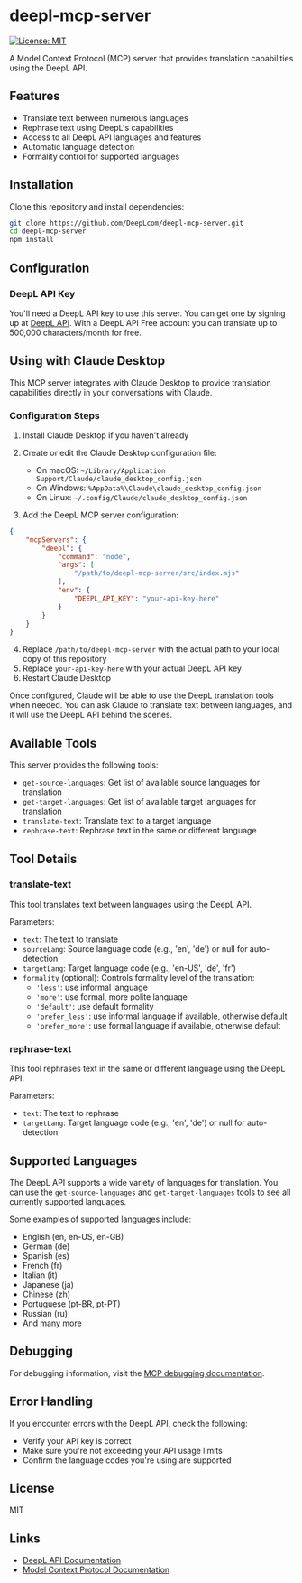 # deepl-mcp-server

[![License: MIT](https://img.shields.io/badge/license-MIT-blueviolet.svg)](https://github.com/DeepLcom/deepl-mcp-server/blob/main/LICENSE)

A Model Context Protocol (MCP) server that provides translation capabilities using the DeepL API.

## Features

- Translate text between numerous languages
- Rephrase text using DeepL's capabilities
- Access to all DeepL API languages and features
- Automatic language detection
- Formality control for supported languages

## Installation

Clone this repository and install dependencies:

```bash
git clone https://github.com/DeepLcom/deepl-mcp-server.git
cd deepl-mcp-server
npm install
```

## Configuration

### DeepL API Key

You'll need a DeepL API key to use this server. You can get one by signing up at [DeepL API](https://www.deepl.com/pro-api?utm_source=github&utm_medium=github-mcp-server-readme). With a DeepL API Free account you can translate up to 500,000 characters/month for free.

## Using with Claude Desktop

This MCP server integrates with Claude Desktop to provide translation capabilities directly in your conversations with Claude.

### Configuration Steps

1. Install Claude Desktop if you haven't already
2. Create or edit the Claude Desktop configuration file:
   - On macOS: `~/Library/Application Support/Claude/claude_desktop_config.json`
   - On Windows: `%AppData%\Claude\claude_desktop_config.json`
   - On Linux: `~/.config/Claude/claude_desktop_config.json`

3. Add the DeepL MCP server configuration:

```json
{
    "mcpServers": {
        "deepl": {
            "command": "node",
            "args": [
                "/path/to/deepl-mcp-server/src/index.mjs"
            ],
            "env": {
                "DEEPL_API_KEY": "your-api-key-here"
            }
        }
    }
}
```

4. Replace `/path/to/deepl-mcp-server` with the actual path to your local copy of this repository
5. Replace `your-api-key-here` with your actual DeepL API key
6. Restart Claude Desktop

Once configured, Claude will be able to use the DeepL translation tools when needed. You can ask Claude to translate text between languages, and it will use the DeepL API behind the scenes.

## Available Tools

This server provides the following tools:

- `get-source-languages`: Get list of available source languages for translation
- `get-target-languages`: Get list of available target languages for translation
- `translate-text`: Translate text to a target language
- `rephrase-text`: Rephrase text in the same or different language

## Tool Details

### translate-text

This tool translates text between languages using the DeepL API.

Parameters:
- `text`: The text to translate
- `sourceLang`: Source language code (e.g., 'en', 'de') or null for auto-detection
- `targetLang`: Target language code (e.g., 'en-US', 'de', 'fr')
- `formality` (optional): Controls formality level of the translation:
  - `'less'`: use informal language
  - `'more'`: use formal, more polite language
  - `'default'`: use default formality
  - `'prefer_less'`: use informal language if available, otherwise default
  - `'prefer_more'`: use formal language if available, otherwise default

### rephrase-text

This tool rephrases text in the same or different language using the DeepL API.

Parameters:
- `text`: The text to rephrase
- `targetLang`: Target language code (e.g., 'en', 'de') or null for auto-detection

## Supported Languages

The DeepL API supports a wide variety of languages for translation. You can use the `get-source-languages` and `get-target-languages` tools to see all currently supported languages.

Some examples of supported languages include:
- English (en, en-US, en-GB)
- German (de)
- Spanish (es)
- French (fr)
- Italian (it)
- Japanese (ja)
- Chinese (zh)
- Portuguese (pt-BR, pt-PT)
- Russian (ru)
- And many more

## Debugging

For debugging information, visit the [MCP debugging documentation](https://modelcontextprotocol.io/docs/tools/debugging).

## Error Handling

If you encounter errors with the DeepL API, check the following:
- Verify your API key is correct
- Make sure you're not exceeding your API usage limits
- Confirm the language codes you're using are supported

## License

MIT

## Links

- [DeepL API Documentation](https://www.deepl.com/docs-api?utm_source=github&utm_medium=github-mcp-server-readme)
- [Model Context Protocol Documentation](https://modelcontextprotocol.io/docs/)